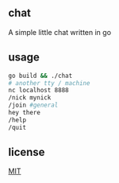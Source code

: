 ## chat

A simple little chat written in go

## usage

``` sh
go build && ./chat
# another tty / machine
nc localhost 8888
/nick mynick
/join #general
hey there
/help
/quit
```

## license

[MIT](https://choosealicense.com/licenses/mit/)

